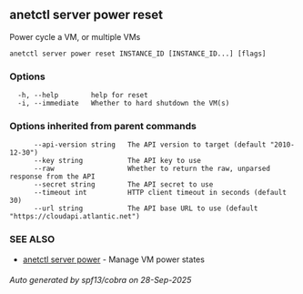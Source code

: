 ## anetctl server power reset

Power cycle a VM, or multiple VMs

```
anetctl server power reset INSTANCE_ID [INSTANCE_ID...] [flags]
```

### Options

```
  -h, --help        help for reset
  -i, --immediate   Whether to hard shutdown the VM(s)
```

### Options inherited from parent commands

```
      --api-version string   The API version to target (default "2010-12-30")
      --key string           The API key to use
      --raw                  Whether to return the raw, unparsed response from the API
      --secret string        The API secret to use
      --timeout int          HTTP client timeout in seconds (default 30)
      --url string           The API base URL to use (default "https://cloudapi.atlantic.net")
```

### SEE ALSO

* [anetctl server power](anetctl_server_power.md)	 - Manage VM power states

###### Auto generated by spf13/cobra on 28-Sep-2025
